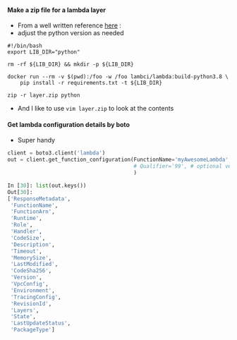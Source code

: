 

#### Make a zip file for a lambda layer
* From a well written reference [here](https://medium.com/swlh/how-to-create-and-use-layer-for-python-aws-lambda-function-80bc6eefa331) : 
* adjust the python version as needed
```
#!/bin/bash
export LIB_DIR="python"

rm -rf ${LIB_DIR} && mkdir -p ${LIB_DIR}

docker run --rm -v $(pwd):/foo -w /foo lambci/lambda:build-python3.8 \
    pip install -r requirements.txt -t ${LIB_DIR}

zip -r layer.zip python
```
* And I like to use `vim layer.zip` to look at the contents 

#### Get lambda configuration details by boto
* Super handy
```python
client = boto3.client('lambda')
out = client.get_function_configuration(FunctionName='myAwesomeLambda',
                                        # Qualifier='99', # optional version.
                                        )

In [30]: list(out.keys())
Out[30]: 
['ResponseMetadata',
 'FunctionName',
 'FunctionArn',
 'Runtime',
 'Role',
 'Handler',
 'CodeSize',
 'Description',
 'Timeout',
 'MemorySize',
 'LastModified',
 'CodeSha256',
 'Version',
 'VpcConfig',
 'Environment',
 'TracingConfig',
 'RevisionId',
 'Layers',
 'State',
 'LastUpdateStatus',
 'PackageType']
```
